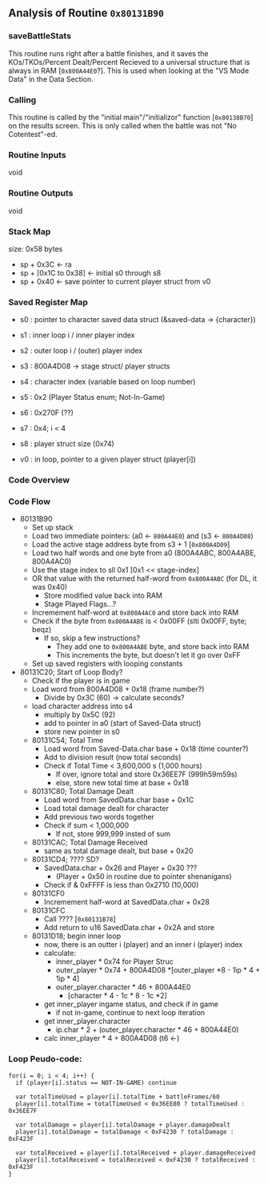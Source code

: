 ## Analysis of Routine `0x80131B90`
### saveBattleStats

This routine runs right after a battle finishes, and it saves the KOs/TKOs/Percent Dealt/Percent Recieved to a universal structure that is always in RAM [`0x800A44E0`?]. This is used when looking at the "VS Mode Data" in the Data Section.

### Calling
This routine is called by the "initial main"/"initializor" function [`0x80138B70`] on the results screen. This is only called when the battle was not "No Cotentest"-ed.

### Routine Inputs
void
### Routine Outputs
void

### Stack Map
size: 0x58 bytes
* sp + 0x3C  <- ra
* sp + [0x1C to 0x38] <- initial s0 through s8
* sp + 0x40 <- save pointer to current player struct from v0

### Saved Register Map
* s0 : pointer to character saved data struct (&saved-data -> {character})
* s1 : inner loop i / inner player index
* s2 : outer loop i / (outer) player index
* s3 : 800A4D08 -> stage struct/ player structs
* s4 : character index (variable based on loop number)
* s5 : 0x2  (Player Status enum; Not-In-Game)
* s6 : 0x270F (??)
* s7 : 0x4; i < 4
* s8 : player struct size (0x74)

* v0 : in loop, pointer to a given player struct (player[i])
### Code Overview

### Code Flow
* 80131B90
  * Set up stack
  * Load two immediate pointers: (a0 <- `800A44E0`) and (s3 <- `800A4D08`)
  * Load the active stage address byte from s3 + 1 [`0x800A4D09`]
  * Load two half words and one byte from a0 (800A4ABC, 800A4ABE, 800A4AC0)
  * Use the stage index to sll 0x1 [0x1 << stage-index]
  * OR that value with the returned half-word from `0x800A4ABC` (for DL, it was 0x40)
    * Store modified value back into RAM
    * Stage Played Flags...?
  * Incremement half-word at `0x800A4AC0` and store back into RAM
  * Check if the byte from `0x800A4ABE` is < 0x00FF (slti 0x00FF, byte; beqz)
    * If so, skip a few instructions?
      * They add one to `0x800A4ABE` byte, and store back into RAM
      * This increments the byte, but doesn't let it go over 0xFF
  * Set up saved registers with looping constants
* 80131C20; Start of Loop Body?
  * Check if the player is in game
  * Load word from 800A4D08 + 0x18 (frame number?)
    * Divide by 0x3C (60) -> calculate seconds?
  * load character address into s4
    * multiply by 0x5C (92)
    * add to pointer in a0 (start of Saved-Data struct)
    * store new pointer in s0
  * 80131C54; Total Time
    * Load word from Saved-Data.char base + 0x18 (time counter?)
    * Add to division result (now total seconds)
    * Check if Total Time < 3,600,000 s (1,000 hours)
      * If over, ignore total and store 0x36EE7F (999h59m59s)
      * else, store new total time at base + 0x18
  * 80131C80; Total Damage Dealt
    * Load word from SavedData.char base + 0x1C
    * Load total damage dealt for character
    * Add previous two words together
    * Check if sum < 1,000,000
      * If not, store 999,999 insted of sum
  * 80131CAC; Total Damage Received
    * same as total damage dealt, but base + 0x20
  * 80131CD4; ???? SD?
    * SavedData.char + 0x26 and Player + 0x30 ???
        * (Player + 0x50 in routine due to pointer shenanigans)
    * Check if & 0xFFFF is less than 0x2710 (10,000)
  * 80131CF0
    * Incremement half-word at SavedData.char + 0x28
  * 80131CFC
    * Call ???? [`0x80131B78`]
    * Add return to u16 SavedData.char + 0x2A and store
  * 80131D18; begin inner loop
    * now, there is an outter i (player) and an inner i (player) index
    * calculate:
      * inner_player * 0x74 for Player Struc
      * outer_player * 0x74 + 800A4D08
        *[outer_player *8 - 1ip * 4 + 1ip * 4]
      * outer_player.character * 46 + 800A44E0
        * [character * 4 - 1c * 8 - 1c *2]
    * get inner_player ingame status, and check if in game
      * if not in-game, continue to next loop iteration
    * get inner_player.character
      * ip.char * 2 + (outer_player.character * 46 + 800A44E0)
    * calc inner_player * 4 + 800A4D08 (t6 <-)

### Loop Peudo-code:
  ```
  for(i = 0; i < 4; i++) {
    if (player[i].status == NOT-IN-GAME) continue

    var totalTimeUsed = player[i].totalTime + battleFrames/60
    player[i].totalTime = totalTimeUsed < 0x36EE80 ? totalTimeUsed : 0x36EE7F

    var totalDamage = player[i].totalDamage + player.damageDealt
    player[i].totalDamage = totalDamage < 0xF4230 ? totalDamage : 0xF423F

    var totalReceived = player[i].totalReceived + player.damageReceived
    player[i].totalReceived = totalReceived < 0xF4230 ? totalReceived : 0xF423F
  }
  ```
